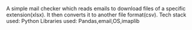 A simple mail checker which reads emails to download files of a specific extension(xlsx). It then converts it to another file format(csv).
Tech stack used: Python
Libraries used: Pandas,email,OS,imaplib
